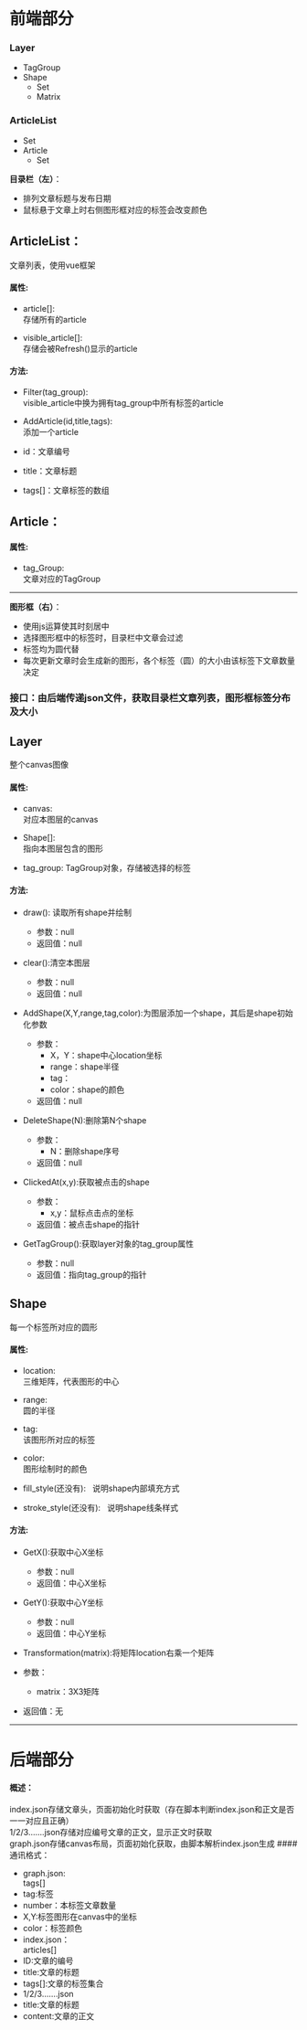 # 前端部分
### Layer
+ TagGroup
+ Shape  
  + Set
  + Matrix

### ArticleList
+ Set
+ Article  
  + Set

**目录栏（左）**：
+ 排列文章标题与发布日期
+ 鼠标悬于文章上时右侧图形框对应的标签会改变颜色  

## ArticleList：
文章列表，使用vue框架

#### 属性: 
+ article[]:  
存储所有的article  

+ visible_article[]:  
存储会被Refresh()显示的article

#### 方法:
+ Filter(tag_group):  
visible_article中换为拥有tag_group中所有标签的article  

+ AddArticle(id,title,tags):  
添加一个article

 + id：文章编号  
 + title：文章标题  
 + tags[]：文章标签的数组  

## Article：
#### 属性: 
+ tag_Group:  
文章对应的TagGroup   

---

**图形框（右）**：
+ 使用js运算使其时刻居中
+ 选择图形框中的标签时，目录栏中文章会过滤  
+ 标签均为圆代替  
+ 每次更新文章时会生成新的图形，各个标签（圆）的大小由该标签下文章数量决定  

### 接口：由后端传递json文件，获取目录栏文章列表，图形框标签分布及大小  

## Layer
整个canvas图像  

#### 属性: 
+ canvas:  
对应本图层的canvas 
 
+ Shape[]:  
指向本图层包含的图形  

+ tag_group:
TagGroup对象，存储被选择的标签

#### 方法:
+ draw():  读取所有shape并绘制
  + 参数：null
  + 返回值：null

+ clear():清空本图层
  + 参数：null
  + 返回值：null 


+ AddShape(X,Y,range,tag,color):为图层添加一个shape，其后是shape初始化参数 
  + 参数：
    + X，Y：shape中心location坐标
    + range：shape半径
    + tag：
    + color：shape的颜色  
  + 返回值：null  


+ DeleteShape(N):删除第N个shape  
  + 参数：
    + N：删除shape序号
  + 返回值：null  


+ ClickedAt(x,y):获取被点击的shape
  + 参数：
    + x,y：鼠标点击点的坐标
  + 返回值：被点击shape的指针  


+ GetTagGroup():获取layer对象的tag_group属性
  + 参数：null
  + 返回值：指向tag_group的指针

## Shape
每一个标签所对应的圆形  

#### 属性:
+ location:  
三维矩阵，代表图形的中心  

+ range:  
圆的半径  

+ tag:  
该图形所对应的标签  

+ color:  
图形绘制时的颜色

+ fill_style(还没有):  
说明shape内部填充方式  

+ stroke_style(还没有):  
说明shape线条样式  

#### 方法:
+ GetX():获取中心X坐标 
  + 参数：null
  + 返回值：中心X坐标


+ GetY():获取中心Y坐标 
  + 参数：null
  + 返回值：中心Y坐标


+ Transformation(matrix):将矩阵location右乘一个矩阵
 + 参数：
   + matrix：3X3矩阵
 + 返回值：无

---

# 后端部分
#### 概述：  
index.json存储文章头，页面初始化时获取（存在脚本判断index.json和正文是否一一对应且正确）  
1/2/3…….json存储对应编号文章的正文，显示正文时获取  
graph.json存储canvas布局，页面初始化获取，由脚本解析index.json生成
####通讯格式：
+ graph.json:   
tags[]
 + tag:标签  
 + number：本标签文章数量
 + X,Y:标签图形在canvas中的坐标
 + color：标签颜色
+ index.json：  
articles[]
 + ID:文章的编号
 + title:文章的标题
 + tags[]:文章的标签集合
+ 1/2/3…….json
 + title:文章的标题
 + content:文章的正文  
